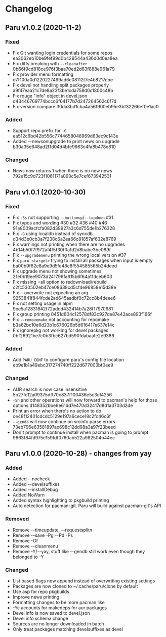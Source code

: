 # Changelog

## Paru v1.0.2 (2020-11-2)

### Fixed

- Fix Git wanting login credentials for some repos ea3062eb10be9fef99d0b429544a436d0d0ea8ea
- Fix diffs breaking with `--cleanafter` 0b66f9cd818ce976f3baa70ed2d63f888e961a79
- Fix provider menu formatting d7f100a0d1220227499ad6c08112f7e4b8217cbe
- Fix devel not handling split packages properly a9f47eaa21c7de8a23f3be1cda758d0c1800c48b
- Fix rouge "info" object in devel.json d43446769774bccc6f64177b7d247264562c6f7d
- Fix version compare 30da3bd1cba4a56f900eb95e3bf32266ef0e1ac0

### Added

- Support repo prefix for `-G` ea512c6bd42b556c7744658048969d63ec9c143e
- Added --newsonupgrade to print news on upgrade b30a35e648ad2f1d04d4bfe9663c4fa8b478e810

### Changed

- News now returns 1 when there is no new news 792e15c9d723f1061171a093c5e7cef673942531

## Paru v1.0.1 (2020-10-30)

### Fixed

- Fix `-Ss` not supporting `--bottomup`/`--topdown` #31 
- Fix typos and wording #30 #32 #36 #40 #46 91e8009acfcfa082d39927a3c6d755de1b276328
- Fix `-G` using lcoaldb instead of syncdb d34d3b0cb3a7f238c6a2ea66c81857af632e8769
- Fix warnings not printing when there are no upgrades 4b14b50f7f972af4f5f30f0a1d2d8babe3be089f
- Fix `--upgrademenu` printing the wrong local version #37
- Fix `paru <target>` trying to install all packages when input is empty ba00b9f82e8a9e9d5fe48c8f554585565b24deed
- Fix upgrade menu not showing sometimes 21e0b19ee9073d241796fa615b6f64a11dceb603
- Fix missing =all option to redownload/rebuild c2fc530502eb47ce08638cd5cf4e96858e15d38e
- Fix --overwrite not expecting an arg 9253841f844fcde2ad645aadbf0c72cc8b4deee6
- Fix not setting usage in alpm 9ee5a12831842f72addd432414b7a28f17970981
- Fix group printing 0451d604c12578df83c927de87e43ace893f166f
- Fix `--removemake` not accounting for repomake b3a62bc10e6d23b1c676026b5d616417e637e14c
- Fix ignorepkg not working for devel packages 0bf26921be7c0b3fbc627bd590fdabaafe2e9386

### Added

- Add `PARU_CONF` to configure paru's config file location eb9e1b1a49ebc317274740ff222d677003bf0ee9

### Changed

- AUR search is now case insensitive 5b27fc12a09375dff70c837f100436e5c3ef4256
- `-Sh` and other operations will now forward to pacman's help for those options d148352bbe6e61dd7e470d32417d8d1a3703d2de
- Print an error when there's no action to do ce48f12401cdcdc5129e197a6cece18c2fc46c6f
- `--gendb` will now continue on srcinfo parse errors 73eb796e63581897ac698c12dd98a3a97f23beed
- Don't prompt to continue install when pacman is going to prompt 9663f84fd975e159fdf0760ab522a982504b44ec

## Paru v1.0.0 (2020-10-28) - changes from yay

### Added

- Added --nocheck
- Added --develsuffixes
- Added --installDebug
- Added NoWarn
- Added syntax highlighting to pkgbuild printing
- Auto detection for pacman-git. Paru will build against pacman-git's API

### Removed

- Remove --timeupdate, --requestsplitn
- Remove --save -Pg --Pd -Ps
- Remove -Gf
- Remove --cleanmenu
- Remove -Y/--yay, stuff like --gendb still work even though they belonged to -Y

### Changed

- List based flags now append instead of overwriting existing settings
- Packages are now cloned to ~/.cache/paru/clone by default
- Use asp for repo pkgbuilds
- Improve news printing
- Formatting changes to be more pacman like
- -Yc accounts for makedeps for aur packages
- Devel info is now saved to devel.json
- Devel info schema change
- Sources are no longer downloaded in batch
- Only treat packages matching develsuffixes as devel
